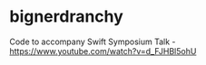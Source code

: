 # bignerdranchy
Code to accompany Swift Symposium Talk - https://www.youtube.com/watch?v=d_FJHBl5ohU
